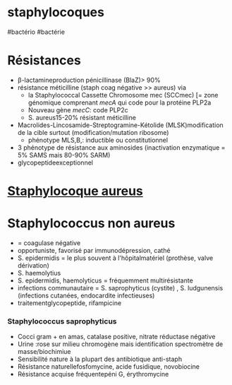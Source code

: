 # staphylocoques
#bactério #bactérie 



# Résistances


- β-lactamineproduction pénicillinase (BlaZ)> 90% 
- résistance méticilline (staph coag négative >> aureus) via 
    - la Staphylococcal Cassette Chromosome mec (SCCmec) [= zone génomique comprenant _mecA_ qui code pour la protéine PLP2a 
    - Nouveau gène _mecC_: code PLP2c 
    - S. aureus15-20% résistant méticilline 
- Macrolides-Lincosamide-Streptogramine-Kétolide (MLSK)modification de la cible surtout (modification/mutation ribosome) 
    - phénotype MLS,B,: inductible ou constitutionnel 
- 3 phénotype de résistance aux aminosides (inactivation enzymatique = 5% SAMS mais 80-90% SARM) 
- glycopeptideexceptionnel 


# [Staphylocoque aureus](#staphylocoque-aureusnorgmd)



# Staphylococcus non aureus


- = coagulase négative 
- opportuniste, favorisé par immunodépression, cathé 
- S. epidermidis = le plus souvent à l'hôpitalmatériel (prothèse, valve dérivation) 
- S. haemolytius 
- S. epidermidis, haemolyticus = fréquemment multirésistante 
- infections communautaire = S. saprophyticus (cystite) , S. ludgunensis (infections cutanées, endocardite infectieuses) 
- traitementglycopeptide, rifampicine 


### Staphylococcus saprophyticus


- Cocci gram + en amas, catalase positive, nitrate réductase négative 
- Urine :rose sur milieu chromogène mais identification spectromètre de masse/biochimiue 
- Sensibilité nature à la plupart des antibiotique anti-staph 
- Résistance naturellefosfomycine, acide fusidique, novobiocine 
- Résistance acquise fréquentepéni G, érythromycine 

